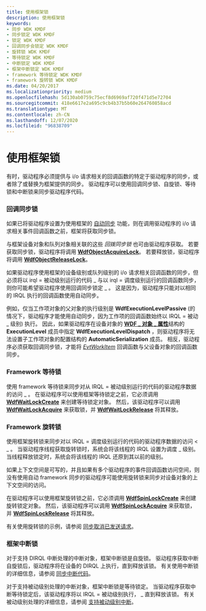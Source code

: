 ```yaml
---
title: 使用框架锁
description: 使用框架锁
keywords:
- 同步 WDK KMDF
- 同步锁定 WDK KMDF
- 锁定 WDK KMDF
- 回调同步会锁定 WDK KMDF
- 旋转锁 WDK KMDF
- 等待锁定 WDK KMDF
- 中断锁定 WDK KMDF
- 框架中断锁定 WDK KMDF
- framework 等待锁定 WDK KMDF
- framework 旋转锁 WDK KMDF
ms.date: 04/20/2017
ms.localizationpriority: medium
ms.openlocfilehash: 5d130ab0759c75ecf8d6969af720f471d5e72704
ms.sourcegitcommit: 418e6617e2a695c9cb4b37b5b60e264760858acd
ms.translationtype: MT
ms.contentlocale: zh-CN
ms.lasthandoff: 12/07/2020
ms.locfileid: "96838709"
---
```

# <a name="using-framework-locks"></a>使用框架锁


有时，驱动程序必须提供与 i/o 请求相关的回调函数的特定于驱动程序的同步，或者除了或替换为框架提供的同步。 驱动程序可以使用回调同步锁、自旋锁、等待锁和中断锁来同步驱动程序代码。

### <a name="callback-synchronization-locks"></a>回调同步锁

如果已将驱动程序设置为使用框架的 [自动同步](using-automatic-synchronization.md) 功能，则在调用驱动程序的 i/o 请求相关事件回调函数之前，框架将获取同步锁。

与框架设备对象和队列对象相关联的这些 *回拨同步锁* 也可由驱动程序获取。 若要获取同步锁，驱动程序将调用 [**WdfObjectAcquireLock**](/previous-versions/ff548721(v=vs.85))。 若要释放锁，驱动程序将调用 [**WdfObjectReleaseLock**](/previous-versions/ff548765(v=vs.85))。

如果驱动程序使用框架的设备级别或队列级别的 i/o 请求相关回调函数的同步，但必须将以 irql = 被动级别运行的代码 \_ 与以 irql = 调度级别运行的回调函数同步，则你可能希望驱动程序使用回调同步锁定 \_ 。 这是因为，驱动程序只能对以相同的 IRQL 执行的回调函数使用自动同步。

例如，仅当工作项对象的父对象的执行级别是 **WdfExecutionLevelPassive** (的情况下，驱动程序才能使用自动同步，因为工作项的回调函数始终以 IRQL = 被动 \_ 级别) 执行。 因此，如果驱动程序在设备对象的 [**WDF \_ 对象 \_ 属性**](/windows-hardware/drivers/ddi/wdfobject/ns-wdfobject-_wdf_object_attributes)结构的 **ExecutionLevel** 成员中指定 **WdfExecutionLevelDispatch** ，则驱动程序将无法设置子工作项对象的配置结构的 **AutomaticSerialization** 成员。 相反，驱动程序必须获取回调同步锁，才能将 [*EvtWorkItem*](/windows-hardware/drivers/ddi/wdfworkitem/nc-wdfworkitem-evt_wdf_workitem) 回调函数与父设备对象的回调函数同步。

### <a name="framework-wait-locks"></a>Framework 等待锁

使用 framework 等待锁来同步对从 IRQL = 被动级别运行的代码的驱动程序数据的访问 \_ 。 在驱动程序可以使用框架等待锁定之前，它必须调用 [**WdfWaitLockCreate**](/windows-hardware/drivers/ddi/wdfsync/nf-wdfsync-wdfwaitlockcreate) 来创建等待锁定对象。 然后，该驱动程序可以调用 [**WdfWaitLockAcquire**](/previous-versions/ff551168(v=vs.85)) 来获取锁，并 [**WdfWaitLockRelease**](/windows-hardware/drivers/ddi/wdfsync/nf-wdfsync-wdfwaitlockrelease) 将其释放。

### <a name="framework-spin-locks"></a><a href="" id="framework-spin-locks"></a> Framework 旋转锁

使用框架旋转锁来同步对以 IRQL = 调度级别运行的代码的驱动程序数据的访问 &lt; \_ 。 当驱动程序线程获取旋转锁时，系统会将该线程的 IRQL 设置为调度 \_ 级别。 当线程释放锁定时，系统会将该线程的 IRQL 还原到其以前的级别。

如果上下文空间是可写的，并且如果有多个驱动程序的事件回调函数访问空间，则没有使用自动 framework 同步的驱动程序可能使用旋转锁来同步对设备对象的上下文空间的访问。

在驱动程序可以使用框架旋转锁之前，它必须调用 [**WdfSpinLockCreate**](/windows-hardware/drivers/ddi/wdfsync/nf-wdfsync-wdfspinlockcreate) 来创建旋转锁定对象。 然后，该驱动程序可以调用 [**WdfSpinLockAcquire**](/previous-versions/windows/hardware/drivers/ff550040(v=vs.85)) 来获取锁，并 [**WdfSpinLockRelease**](/previous-versions/windows/hardware/drivers/ff550044(v=vs.85)) 将其释放。

有关使用旋转锁的示例，请参阅 [同步取消已发送请求](synchronizing-cancellation-of-sent-requests.md)。

### <a name="framework-interrupt-locks"></a>框架中断锁

对于支持 DIRQL 中断处理的中断对象，框架中断锁是自旋锁。 驱动程序获取中断自旋锁后，驱动程序将在设备的 DIRQL 上执行，直到释放该锁。 有关使用中断锁的详细信息，请参阅 [同步中断代码](synchronizing-interrupt-code.md)。

对于支持被动级别处理的中断对象，框架中断锁是等待锁定。 当驱动程序获取中断等待锁定后，该驱动程序将以 IRQL = 被动级别执行， \_ 直到释放该锁。 有关被动级别处理的详细信息，请参阅 [支持被动级别中断](supporting-passive-level-interrupts.md)。

 

